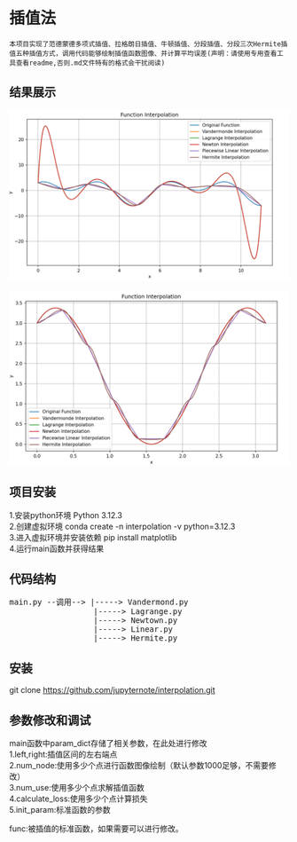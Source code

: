 # 插值法
    本项目实现了范德蒙德多项式插值、拉格朗日插值、牛顿插值、分段插值、分段三次Hermite插值五种插值方式，调用代码能够绘制插值函数图像、并计算平均误差(声明：请使用专用查看工具查看readme,否则.md文件特有的格式会干扰阅读)

## 结果展示
![alt text](image-1.png)

![alt text](image-2.png)

## 项目安装  
1.安装python环境 Python 3.12.3  
2.创建虚拟环境 conda create -n interpolation -v python=3.12.3  
3.进入虚拟环境并安装依赖 pip install matplotlib  
4.运行main函数并获得结果  

## 代码结构
<pre>
main.py --调用--> |-----> Vandermond.py  
                  |-----> Lagrange.py  
                  |-----> Newtown.py
                  |-----> Linear.py
                  |-----> Hermite.py
</pre>

## 安装
git clone https://github.com/jupyternote/interpolation.git

## 参数修改和调试
main函数中param_dict存储了相关参数，在此处进行修改  
1.left,right:插值区间的左右端点  
2.num_node:使用多少个点进行函数图像绘制（默认参数1000足够，不需要修改）  
3.num_use:使用多少个点求解插值函数  
4.calculate_loss:使用多少个点计算损失  
5.init_param:标准函数的参数

func:被插值的标准函数，如果需要可以进行修改。
